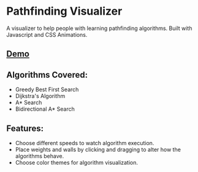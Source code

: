 # Pathfinding Visualizer
A visualizer to help people with learning pathfinding algorithms. Built with Javascript and CSS Animations. 
## <a href="https://jasperhuangg.github.io/pathfinding-visualizer" target="_blank">Demo</a>
## Algorithms Covered: 
- Greedy Best First Search
- Dijkstra's Algorithm
- A* Search
- Bidirectional A* Search
## Features:
- Choose different speeds to watch algorithm execution.
- Place weights and walls by clicking and dragging to alter how the algorithms behave.
- Choose color themes for algorithm visualization.
